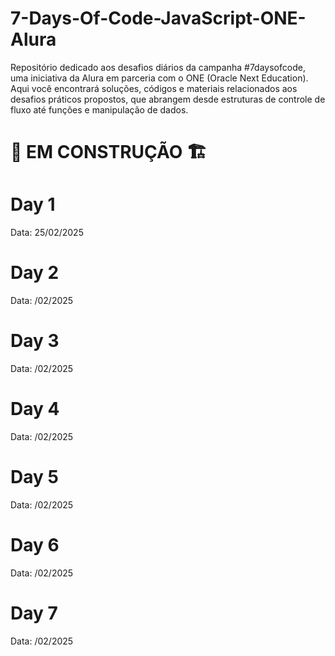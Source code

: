 ﻿# 7-Days-Of-Code-JavaScript-ONE-Alura

Repositório dedicado aos desafios diários da campanha #7daysofcode, uma iniciativa da Alura em parceria com o ONE (Oracle Next Education). Aqui você encontrará soluções, códigos e materiais relacionados aos desafios práticos propostos, que abrangem desde estruturas de controle de fluxo até funções e manipulação de dados.

# 🚧 EM CONSTRUÇÃO 🏗️

# Day 1

Data: 25/02/2025


# Day 2

Data: /02/2025

# Day 3

Data: /02/2025

# Day 4

Data: /02/2025

# Day 5

Data: /02/2025

# Day 6

Data: /02/2025

# Day 7

Data: /02/2025
